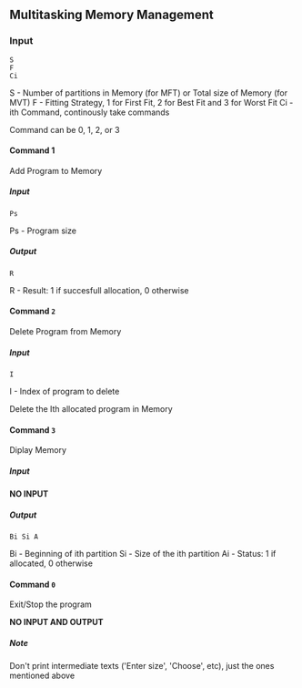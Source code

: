 ## Multitasking Memory Management

### Input

```
S
F
Ci
```

S  - Number of partitions in Memory (for MFT) or Total size of Memory (for MVT)
F  - Fitting Strategy, 1 for First Fit, 2 for Best Fit and 3 for Worst Fit
Ci - ith Command, continously take commands

Command can be 0, 1, 2, or 3

#### Command 1

Add Program to Memory

##### Input

```
Ps
```

Ps - Program size

##### Output

```
R
```

R - Result: 1 if succesfull allocation, 0 otherwise

#### Command `2`

Delete Program from Memory

##### Input

```
I
```

I - Index of program to delete

Delete the Ith allocated program in Memory

#### Command `3`

Diplay Memory

##### Input

**NO INPUT**

##### Output

```
Bi Si A
```

Bi - Beginning of ith partition
Si - Size of the ith partition
Ai - Status: 1 if allocated, 0 otherwise

#### Command `0`

Exit/Stop the program

**NO INPUT AND OUTPUT**

##### Note

Don't print intermediate texts ('Enter size', 'Choose', etc), just the ones mentioned above